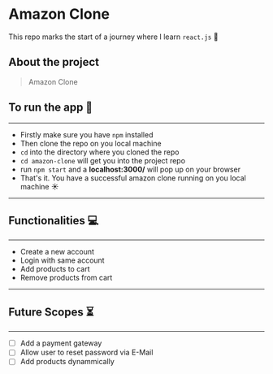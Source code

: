 # **Amazon Clone**

This repo marks the start of a journey where I learn `react.js` 🎯

## **About the project**

> Amazon Clone
## To run the app 💨
---
* Firstly make sure you have `npm` installed
* Then clone the repo on you local machine
* `cd` into the directory where you cloned the repo
* `cd amazon-clone` will get you into the project repo
* run `npm start` and a **localhost:3000/** will pop up on your browser
* That's it. You have a successful amazon clone running on you local machine ☀️

---
## Functionalities 💻
---
* Create a new account 
* Login with same account
* Add products to cart
* Remove products from cart
---
## Future Scopes ⏳
---
- [ ] Add a payment gateway
- [ ] Allow user to reset password via E-Mail
- [ ] Add products dynammically 